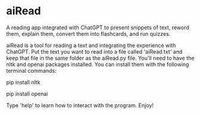 # aiRead
A reading app integrated with ChatGPT to present snippets of text, reword them, explain them, convert them into flashcards, and run quizzes.

aiRead is a tool for reading a text and integrating the experience with ChatGPT.
Put the text you want to read into a file called 'aiRead.txt' and keep that file in the same folder as the aiRead.py file.
You'll need to have the nltk and openai packages installed.
You can install them with the following terminal commands:

pip install nltk

pip install openai

Type 'help' to learn how to interact with the program. Enjoy!
